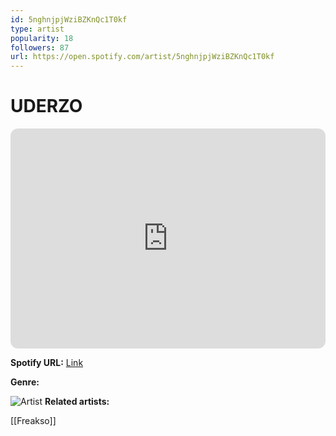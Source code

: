 ```yaml
---
id: 5nghnjpjWziBZKnQc1T0kf
type: artist
popularity: 18
followers: 87
url: https://open.spotify.com/artist/5nghnjpjWziBZKnQc1T0kf
---
```

# UDERZO

<iframe style="border-radius:12px" src="https://open.spotify.com/embed/artist/5nghnjpjWziBZKnQc1T0kf" width="100%" height="352" frameBorder="0" allowfullscreen="" allow="autoplay; clipboard-write; encrypted-media; fullscreen; picture-in-picture" loading="lazy"></iframe>

**Spotify URL:** [Link](https://open.spotify.com/artist/5nghnjpjWziBZKnQc1T0kf)

**Genre:** 

![Artist](https://i.scdn.co/image/ab6761610000e5eb5b877ada58831b923fbb3c93)
**Related artists:**

[[Freakso]]
